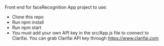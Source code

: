 Front end for faceRecognition App project
to use: 

- Clone this repo
- Run npm install
- Run npm start
- You must add your own API key in the src/App.js file to connect to Clarifai.
You can grab Clarifai API key through https://www.clarifai.com
